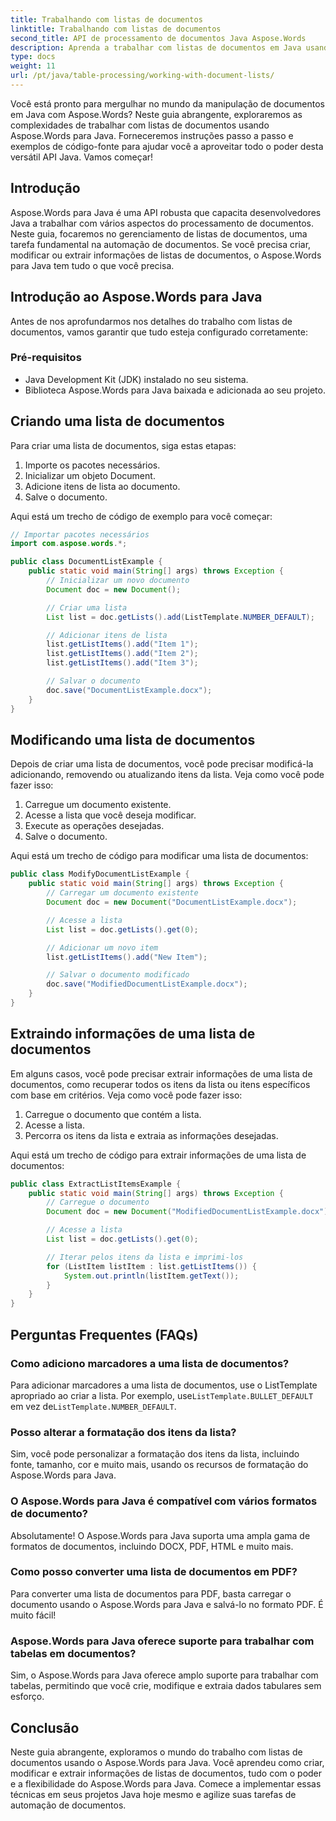 ```yaml
---
title: Trabalhando com listas de documentos
linktitle: Trabalhando com listas de documentos
second_title: API de processamento de documentos Java Aspose.Words
description: Aprenda a trabalhar com listas de documentos em Java usando Aspose.Words para Java. Este guia passo a passo inclui exemplos de código-fonte para manipulação eficiente de documentos.
type: docs
weight: 11
url: /pt/java/table-processing/working-with-document-lists/
---
```


Você está pronto para mergulhar no mundo da manipulação de documentos em Java com Aspose.Words? Neste guia abrangente, exploraremos as complexidades de trabalhar com listas de documentos usando Aspose.Words para Java. Forneceremos instruções passo a passo e exemplos de código-fonte para ajudar você a aproveitar todo o poder desta versátil API Java. Vamos começar!

## Introdução

Aspose.Words para Java é uma API robusta que capacita desenvolvedores Java a trabalhar com vários aspectos do processamento de documentos. Neste guia, focaremos no gerenciamento de listas de documentos, uma tarefa fundamental na automação de documentos. Se você precisa criar, modificar ou extrair informações de listas de documentos, o Aspose.Words para Java tem tudo o que você precisa.

## Introdução ao Aspose.Words para Java

Antes de nos aprofundarmos nos detalhes do trabalho com listas de documentos, vamos garantir que tudo esteja configurado corretamente:

### Pré-requisitos

- Java Development Kit (JDK) instalado no seu sistema.
- Biblioteca Aspose.Words para Java baixada e adicionada ao seu projeto.

## Criando uma lista de documentos

Para criar uma lista de documentos, siga estas etapas:

1. Importe os pacotes necessários.
2. Inicializar um objeto Document.
3. Adicione itens de lista ao documento.
4. Salve o documento.

Aqui está um trecho de código de exemplo para você começar:

```java
// Importar pacotes necessários
import com.aspose.words.*;

public class DocumentListExample {
    public static void main(String[] args) throws Exception {
        // Inicializar um novo documento
        Document doc = new Document();

        // Criar uma lista
        List list = doc.getLists().add(ListTemplate.NUMBER_DEFAULT);

        // Adicionar itens de lista
        list.getListItems().add("Item 1");
        list.getListItems().add("Item 2");
        list.getListItems().add("Item 3");

        // Salvar o documento
        doc.save("DocumentListExample.docx");
    }
}
```

## Modificando uma lista de documentos

Depois de criar uma lista de documentos, você pode precisar modificá-la adicionando, removendo ou atualizando itens da lista. Veja como você pode fazer isso:

1. Carregue um documento existente.
2. Acesse a lista que você deseja modificar.
3. Execute as operações desejadas.
4. Salve o documento.

Aqui está um trecho de código para modificar uma lista de documentos:

```java
public class ModifyDocumentListExample {
    public static void main(String[] args) throws Exception {
        // Carregar um documento existente
        Document doc = new Document("DocumentListExample.docx");

        // Acesse a lista
        List list = doc.getLists().get(0);

        // Adicionar um novo item
        list.getListItems().add("New Item");

        // Salvar o documento modificado
        doc.save("ModifiedDocumentListExample.docx");
    }
}
```

## Extraindo informações de uma lista de documentos

Em alguns casos, você pode precisar extrair informações de uma lista de documentos, como recuperar todos os itens da lista ou itens específicos com base em critérios. Veja como você pode fazer isso:

1. Carregue o documento que contém a lista.
2. Acesse a lista.
3. Percorra os itens da lista e extraia as informações desejadas.

Aqui está um trecho de código para extrair informações de uma lista de documentos:

```java
public class ExtractListItemsExample {
    public static void main(String[] args) throws Exception {
        // Carregue o documento
        Document doc = new Document("ModifiedDocumentListExample.docx");

        // Acesse a lista
        List list = doc.getLists().get(0);

        // Iterar pelos itens da lista e imprimi-los
        for (ListItem listItem : list.getListItems()) {
            System.out.println(listItem.getText());
        }
    }
}
```

## Perguntas Frequentes (FAQs)

### Como adiciono marcadores a uma lista de documentos?
 Para adicionar marcadores a uma lista de documentos, use o ListTemplate apropriado ao criar a lista. Por exemplo, use`ListTemplate.BULLET_DEFAULT` em vez de`ListTemplate.NUMBER_DEFAULT`.

### Posso alterar a formatação dos itens da lista?
Sim, você pode personalizar a formatação dos itens da lista, incluindo fonte, tamanho, cor e muito mais, usando os recursos de formatação do Aspose.Words para Java.

### O Aspose.Words para Java é compatível com vários formatos de documento?
Absolutamente! O Aspose.Words para Java suporta uma ampla gama de formatos de documentos, incluindo DOCX, PDF, HTML e muito mais.

### Como posso converter uma lista de documentos em PDF?
Para converter uma lista de documentos para PDF, basta carregar o documento usando o Aspose.Words para Java e salvá-lo no formato PDF. É muito fácil!

### Aspose.Words para Java oferece suporte para trabalhar com tabelas em documentos?
Sim, o Aspose.Words para Java oferece amplo suporte para trabalhar com tabelas, permitindo que você crie, modifique e extraia dados tabulares sem esforço.

## Conclusão

Neste guia abrangente, exploramos o mundo do trabalho com listas de documentos usando o Aspose.Words para Java. Você aprendeu como criar, modificar e extrair informações de listas de documentos, tudo com o poder e a flexibilidade do Aspose.Words para Java. Comece a implementar essas técnicas em seus projetos Java hoje mesmo e agilize suas tarefas de automação de documentos.